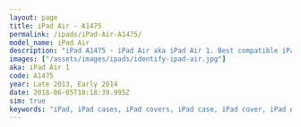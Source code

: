 ```yaml
---
layout: page
title: iPad Air - A1475
permalink: /ipads/iPad-Air-A1475/
model_name: iPad Air
description: "iPad A1475 - iPad Air aka iPad Air 1. Best compatible iPad cases for A1475"
images: ["/assets/images/ipads/identify-ipad-air.jpg"]
aka: iPad Air 1
code: A1475
year: Late 2013, Early 2014
date: 2018-06-05T10:18:39.995Z
sim: true
keywords: "iPad, iPad cases, iPad covers, iPad case, iPad cover, iPad Air, iPad Air case, A1475 case, A1475 cover, A1475, iPad Air 1"
---
```

